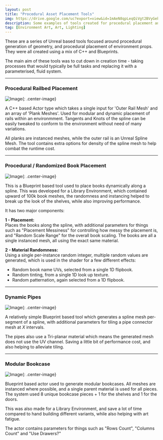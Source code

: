 ```yaml
---
layout: post
title: "Procedural Asset Placement Tools"
img: https://drive.google.com/uc?export=view&id=1mAeN8qpLeqQiVgt2BVyGek4BIzNVO1-f # Add image post (optional)
description: Some examples of tools created for procedural placement and generation of assets - includes randomness, modularity, proceduralism ...
tag: [Environment Art, Art, Lighting]
---
```


These are a series of Unreal based tools focused around procedural generation of geometry, and procedural placement of environment props.
They were all created using a mix of C++ and Blueprints.

The main aim of these tools was to cut down in creation time - taking processes that would typically be full tasks and replacing it with a parameterised, fluid system.

------

### Procedural Railbed Placement

![Image](https://drive.google.com/uc?export=view&id=1OjGdXKF8vshJGc6RcV4akFOWIUE2gSSF){: .center-image}

A C++ based Actor type which takes a single input for 'Outer Rail Mesh' and an array of 'Plank Meshes'. Used for modular and dynamic placement of rails within an environmment.
Tangents and Knots of the spline can be easily tweaked to conform to the environment without need of many variations.

All planks are instanced meshes, while the outer rail is an Unreal Spline Mesh. The tool contains extra options for density of the spline mesh to help combat the runtime cost.

------

### Procedural / Randomized Book Placement

![Image](https://drive.google.com/uc?export=view&id=1PSDJGoJ6gbbU-aCB2YtT3k_VscYSbKQ6){: .center-image}

This is a Blueprint based tool used to place books dynamically along a spline. This was developed for a Library Environment, which contained upward of 100k book meshes, the randomness and instancing helped to break up the look of the shelves, while also improving performance.

It has two major components:

__1 - Placement:__ <br>
Places the books along the spline, with additional parameters for things such as "Placement Messiness" for controlling how messy the placement is, and "Random Scale Range" for the overall book scaling.
The books are all a single instanced mesh, all using the exact same material.

__2 - Material Randomness:__ <br>
Using a single per-instance random integer, multiple random values are generated, which is used in the shader for a few different effects:
- Random book name UVs, selected from a single 1D flipbook.
- Random tinting, from a single 1D look up texture.
- Random patternation, again selected from a 1D flipbook.

------

### Dynamic Pipes

![Image](https://drive.google.com/uc?export=view&id=16MlrCf6lkIDp7rogGSXy05ltYygWxc4W){: .center-image}

A relatively simple Blueprint based tool which generates a spline mesh per-segment of a spline, with additional parameters for tiling a pipe connector mesh at <i>X</i> intervals.

The pipes also use a Tri-planar material which means the generated mesh does not use the UV channel. Saving a little bit of performance cost, and also helping to alleviate tiling.

------

### Modular Bookcase

![Image](https://drive.google.com/uc?export=view&id=1ka6PYor62_ojeZPS6Sa696SENFjtlidJ){: .center-image}

Blueprint based actor used to generate modular bookcases. All meshes are instanced where possible, and a single parent material is used for all pieces.
The system used 8 unique bookcase pieces + 1 for the shelves and 1 for the doors.

This was also made for a Library Environment, and save a lot of time compared to hand building different variants, while also helping with art fatigue.

The actor contains parameters for things such as "Rows Count", "Columns Count" and "Use Drawers?"